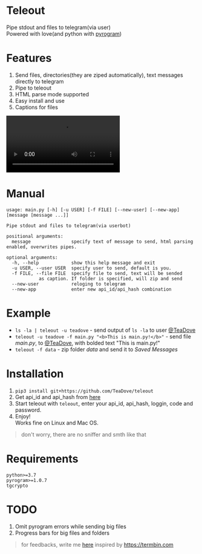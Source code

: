# Teleout
Pipe stdout and files to telegram(via user)<br>
Powered with love(and python with [pyrogram](https://github.com/pyrogram/pyrogram))

# Features
1. Send files, directories(they are ziped automatically), text messages directly to telegram
2. Pipe to teleout
3. HTML parse mode supported
4. Easy install and use
5. Captions for files

![Example](https://user-images.githubusercontent.com/12380279/114037653-d8ca2500-9889-11eb-9950-13fa22cb7906.mp4)

# Manual
```                                                                    
usage: main.py [-h] [-u USER] [-f FILE] [--new-user] [--new-app] [message [message ...]]

Pipe stdout and files to telegram(via userbot)

positional arguments:
  message               specify text of message to send, html parsing enabled, overwrites pipes.

optional arguments:
  -h, --help            show this help message and exit
  -u USER, --user USER  specify user to send, default is you.
  -f FILE, --file FILE  specify file to send, text will be sended 
            as caption. If folder is specified, will zip and send             
  --new-user            reloging to telegram
  --new-app             enter new api_id/api_hash combination
```

# Example
- `ls -la | teleout -u teadove` - send output of `ls -la` to user [@TeaDove](https://t.me/teadove)
- `teleout -u teadove -f main.py "<b>This is main.py!</b>"` - send file *main.py*, to [@TeaDove](https://t.me/teadove), with bolded text "This is main.py!"
- `teleout -f data` - zip folder *data* and send it to *Saved Messages*

# Installation
1. ```pip3 install git+https://github.com/TeaDove/teleout```
2. Get api\_id and api\_hash from [here](https://my.telegram.org/auth?to=apps)
3. Start teleout with `teleout`, enter your api\_id, api\_hash, loggin, code and password.
5. Enjoy!<br>
Works fine on Linux and Mac OS. 
> don't worry, there are no sniffer and smth like that

# Requirements
```
python>=3.7
pyrogram>=1.0.7
tgcrypto
```

# TODO
1. Omit pyrogram errors while sending big files 
2. Progress bars for big files and folders

> for feedbacks, write me [here](https://t.me/teas_feedbacks_bot)
inspired by https://termbin.com